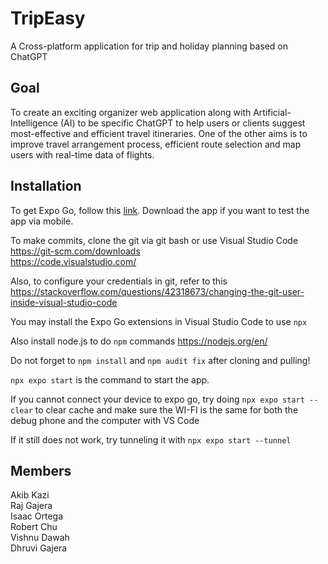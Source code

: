# TripEasy

A Cross-platform application for trip and holiday planning based on ChatGPT

## Goal

To create an exciting organizer web application along with Artificial-Intelligence (AI) to be specific ChatGPT to help users or clients suggest most-effective and efficient travel itineraries. One of the other aims is to improve travel arrangement process, efficient route selection and map users with real-time data of flights.

## Installation

To get Expo Go, follow this [link](https://docs.expo.dev/get-started/installation/). Download the app if you want to test the app via mobile.

To make commits, clone the git via git bash or use Visual Studio Code \
https://git-scm.com/downloads \
https://code.visualstudio.com/

Also, to configure your credentials in git, refer to this \
https://stackoverflow.com/questions/42318673/changing-the-git-user-inside-visual-studio-code

You may install the Expo Go extensions in Visual Studio Code to use `npx`

Also install node.js to do `npm` commands https://nodejs.org/en/

Do not forget to `npm install` and `npm audit fix` after cloning and pulling!

`npx expo start` is the command to start the app.

If you cannot connect your device to expo go, try doing `npx expo start --clear` to clear cache and make sure the WI-FI is the same for both the debug phone and the computer with VS Code

If it still does not work, try tunneling it with `npx expo start --tunnel`

## Members

Akib Kazi\
Raj Gajera \
Isaac Ortega \
Robert Chu \
Vishnu Dawah \
Dhruvi Gajera 
